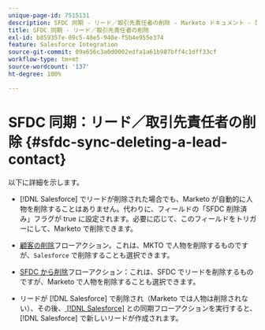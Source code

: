 ```yaml
---
unique-page-id: 7515131
description: SFDC 同期 - リード／取引先責任者の削除 - Marketo ドキュメント - 製品ドキュメント
title: SFDC 同期 - リード／取引先責任者の削除
exl-id: b859357e-09c5-48e5-940e-f5b4e955e374
feature: Salesforce Integration
source-git-commit: 09a656c3a0d0002edfa1a61b987bff4c1dff33cf
workflow-type: tm+mt
source-wordcount: '137'
ht-degree: 100%

---
```


# SFDC 同期：リード／取引先責任者の削除 {#sfdc-sync-deleting-a-lead-contact}

以下に詳細を示します。

* [!DNL Salesforce] でリードが削除された場合でも、Marketo が自動的に人物を削除することはありません。代わりに、フィールドの「SFDC 削除済み」フラグが true に設定されます。必要に応じて、このフィールドをトリガーにして、Marketo で削除できます。
* [顧客の削除](/help/marketo/product-docs/core-marketo-concepts/smart-campaigns/flow-actions/delete-person.md)フローアクション。これは、MKTO で人物を削除するものですが、`Salesforce` で削除することも選択できます。

* [SFDC から削除](/help/marketo/product-docs/core-marketo-concepts/smart-campaigns/salesforce-flow-actions/delete-person-from-sfdc.md)フローアクション：これは、SFDC  でリードを削除するものですが、Marketo で人物を削除することも選択できます。
* リードが [!DNL Salesforce] で削除され（Marketo では人物は削除されない）、その後、[ [!DNL Salesforce]](/help/marketo/product-docs/core-marketo-concepts/smart-campaigns/salesforce-flow-actions/sync-person-to-sfdc.md) との同期フローアクションを実行すると、[!DNL Salesforce] で新しいリードが作成されます。
